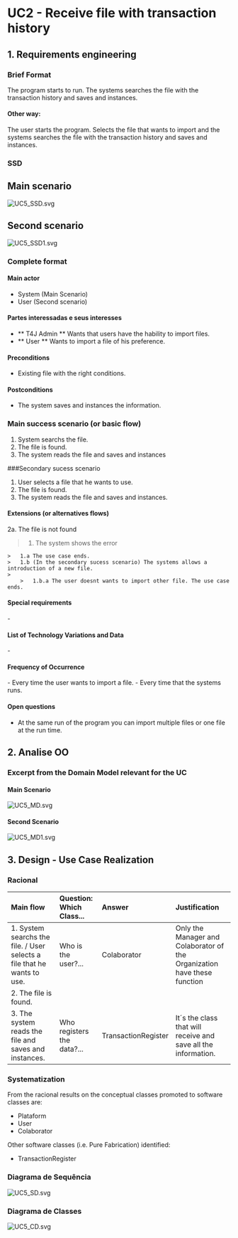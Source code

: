 # UC2 - Receive file with transaction history## 1. Requirements engineering### Brief FormatThe program starts to run. The systems searches the file with the transaction history and saves and instances.#### Other way:The user starts the program. Selects the file that wants to import and the systems searches the file with the transaction history and saves and instances.### SSD## Main scenario![UC5_SSD.svg](UC5_SSD.svg)## Second scenario![UC5_SSD1.svg](UC5_SSD1.svg)### Complete format#### Main actor* System (Main Scenario)* User (Second scenario)#### Partes interessadas e seus interesses* ** T4J Admin ** Wants that users have the hability to import files.* ** User ** Wants to import a file of his preference. #### Preconditions* Existing file with the right conditions. #### Postconditions* The system saves and instances the information.### Main success scenario (or basic flow)1. System searchs the file. 2. The file is found.3. The system reads the file and saves and instances ###Secondary sucess scenario1. User selects a file that he wants to use.2. The file is found.3. The system reads the file and saves and instances.#### Extensions (or alternatives flows)2a. The file is not found>	1. The system shows the error>	>	1.a The use case ends.		>	1.b (In the secondary sucess scenario) The systems allows a introduction of a new file.	>		>	1.b.a The user doesnt wants to import other file. The use case ends.#### Special requirements\-#### List of Technology Variations and Data\-#### Frequency of Occurrence\- Every time the user wants to import a file.\- Every time that the systems runs.#### Open questions* At the same run of the program you can import multiple files or one file at the run time.## 2. Analise OO###  Excerpt from the Domain Model relevant for the UC#### Main Scenario![UC5_MD.svg](UC5_MD.svg)#### Second Scenario![UC5_MD1.svg](UC5_MD.svg)## 3. Design - Use Case Realization### Racional| Main flow | Question: Which Class... | Answer  | Justification ||:--------------  |:---------------------- |:----------|:---------------------------- ||1. System searchs the file. / User selects a file that he wants to use. | Who is the user?... | Colaborator | Only the Manager and Colaborator of the Organization have these function | | 2. The file is found. | | | || 3. The system reads the file and saves and instances. | Who registers the data?... | TransactionRegister | It´s the class that will receive and save all the information. |### Systematization ##From the racional results on the conceptual classes  promoted to software classes are:* Plataform* User* ColaboratorOther software classes (i.e. Pure Fabrication) identified:   * TransactionRegister ###	Diagrama de Sequência![UC5_SD.svg](UC5_SD.svg)###	Diagrama de Classes![UC5_CD.svg](UC5_CD.svg)